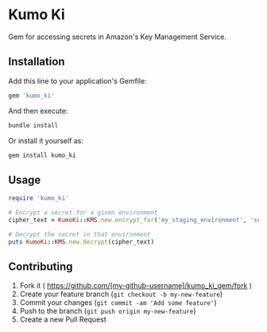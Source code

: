 Kumo Ki
=======

Gem for accessing secrets in Amazon's Key Management Service.

Installation
------------

Add this line to your application's Gemfile:

```ruby
gem 'kumo_ki'
```

And then execute:

```bash
bundle install
```

Or install it yourself as:

```bash
gem install kumo_ki
```

Usage
-----

```ruby
require 'kumo_ki'

# Encrypt a secret for a given environment
cipher_text = KumoKi::KMS.new.encrypt_for('my_staging_environment', 'supersecretkeyoooh')

# Decrypt the secret in that environment
puts KumoKi::KMS.new.decrypt(cipher_text)
```

Contributing
------------

1. Fork it ( https://github.com/[my-github-username]/kumo_ki_gem/fork )
2. Create your feature branch (`git checkout -b my-new-feature`)
3. Commit your changes (`git commit -am 'Add some feature'`)
4. Push to the branch (`git push origin my-new-feature`)
5. Create a new Pull Request
